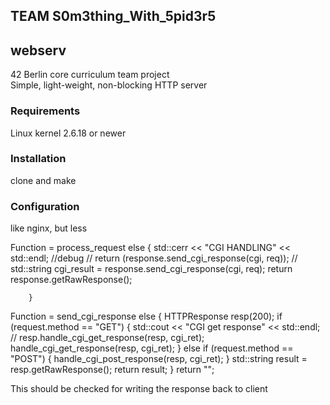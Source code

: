 ## TEAM S0m3thing_With_5pid3r5
## webserv
42 Berlin core curriculum team project  
Simple, light-weight, non-blocking HTTP server  
### Requirements
Linux kernel 2.6.18 or newer  
### Installation
clone and make  
### Configuration
like nginx, but less  




Function = process_request
		else {
			std::cerr << "CGI HANDLING" << std::endl; //debug
			// return (response.send_cgi_response(cgi, req));
			// std::string cgi_result = 
            response.send_cgi_response(cgi, req);
            return response.getRawResponse();

		} 



Function = send_cgi_response
 else {
		HTTPResponse resp(200);
		if (request.method == "GET") {
			std::cout << "CGI get response" << std::endl;
			// resp.handle_cgi_get_response(resp, cgi_ret);
			handle_cgi_get_response(resp, cgi_ret);
		}
		else if (request.method == "POST") {
			handle_cgi_post_response(resp, cgi_ret);
		}
		std::string result = resp.getRawResponse();
		return result;
	}
	return "";

This should be checked for writing the response back to client
